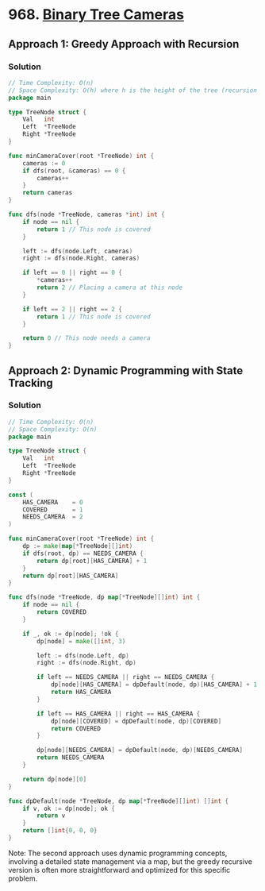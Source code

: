 # 968. [Binary Tree Cameras](https://leetcode.com/problems/binary-tree-cameras/)

## Approach 1: Greedy Approach with Recursion

### Solution
```go
// Time Complexity: O(n)
// Space Complexity: O(h) where h is the height of the tree (recursion stack)
package main

type TreeNode struct {
    Val   int
    Left  *TreeNode
    Right *TreeNode
}

func minCameraCover(root *TreeNode) int {
    cameras := 0
    if dfs(root, &cameras) == 0 {
        cameras++
    }
    return cameras
}

func dfs(node *TreeNode, cameras *int) int {
    if node == nil {
        return 1 // This node is covered
    }

    left := dfs(node.Left, cameras)
    right := dfs(node.Right, cameras)

    if left == 0 || right == 0 {
        *cameras++
        return 2 // Placing a camera at this node
    }

    if left == 2 || right == 2 {
        return 1 // This node is covered
    }

    return 0 // This node needs a camera
}
```

## Approach 2: Dynamic Programming with State Tracking

### Solution
```go
// Time Complexity: O(n)
// Space Complexity: O(n)
package main

type TreeNode struct {
    Val   int
    Left  *TreeNode
    Right *TreeNode
}

const (
    HAS_CAMERA    = 0
    COVERED       = 1
    NEEDS_CAMERA  = 2
)

func minCameraCover(root *TreeNode) int {
    dp := make(map[*TreeNode][]int)
    if dfs(root, dp) == NEEDS_CAMERA {
        return dp[root][HAS_CAMERA] + 1
    }
    return dp[root][HAS_CAMERA]
}

func dfs(node *TreeNode, dp map[*TreeNode][]int) int {
    if node == nil {
        return COVERED
    }

    if _, ok := dp[node]; !ok {
        dp[node] = make([]int, 3)

        left := dfs(node.Left, dp)
        right := dfs(node.Right, dp)

        if left == NEEDS_CAMERA || right == NEEDS_CAMERA {
            dp[node][HAS_CAMERA] = dpDefault(node, dp)[HAS_CAMERA] + 1
            return HAS_CAMERA
        }

        if left == HAS_CAMERA || right == HAS_CAMERA {
            dp[node][COVERED] = dpDefault(node, dp)[COVERED]
            return COVERED
        }

        dp[node][NEEDS_CAMERA] = dpDefault(node, dp)[NEEDS_CAMERA]
        return NEEDS_CAMERA
    }

    return dp[node][0]
}

func dpDefault(node *TreeNode, dp map[*TreeNode][]int) []int {
    if v, ok := dp[node]; ok {
        return v
    }
    return []int{0, 0, 0}
}
```

Note: The second approach uses dynamic programming concepts, involving a detailed state management via a map, but the greedy recursive version is often more straightforward and optimized for this specific problem.

